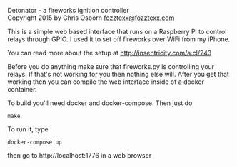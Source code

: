 Detonator - a fireworks ignition controller  
Copyright 2015 by Chris Osborn <fozztexx@fozztexx.com>  

This is a simple web based interface that runs on a Raspberry Pi to
control relays through GPIO. I used it to set off fireworks over WiFi
from my iPhone.

You can read more about the setup at http://insentricity.com/a.cl/243

Before you do anything make sure that fireworks.py is controlling your
relays. If that's not working for you then nothing else will. After
you get that working then you can compile the web interface inside of
a docker container.

To build you'll need docker and docker-compose. Then just do

    make

To run it, type

    docker-compose up

then go to http://localhost:1776 in a web browser
